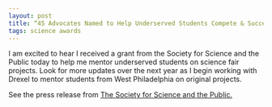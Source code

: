 ```yaml
---
layout: post
title: “45 Advocates Named to Help Underserved Students Compete & Succeed in Science Research Competitions”
tags: science awards
---
```


I am excited to hear I received a grant from the Society for Science and the Public today to help me mentor underserved students on science fair projects. Look for more updates over the next year as I begin working with Drexel to mentor students from West Philadelphia on original projects.

See the press release from [The Society for Science and the Public.](https://www.societyforscience.org/content/pressroom/45-advocates-help-underserved-students)